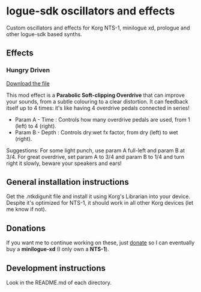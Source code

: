 # logue-sdk oscillators and effects

Custom oscillators and effects for Korg NTS-1, minilogue xd, prologue and other logue-sdk based synths.

## Effects

### Hungry Driven

[Download the file](https://github.com/liopic/logue-osc-fx/raw/main/hungry_driven.ntkdigunit)

This mod effect is a __Parabolic Soft-clipping Overdrive__ that can improve your sounds,
from a subtle colouring to a clear distortion. It can feedback itself up to 4 times: it's
like having 4 overdrive pedals connected in series!

* Param A - Time : Controls how many overdrive pedals are used, from 1 (left) to 4 (right).
* Param B - Depth : Controls dry:wet fx factor, from dry (left) to wet (right).

Suggestions: For some light punch, use param A full-left and param B at 3/4. For great
overdrive, set param A to 3/4 and param B to 1/4 and turn right it slowly, beware your
speakers and ears!

## General installation instructions

Get the .ntkdigunit file and install it using Korg's Librarian into your device. Despite
it's optimized for NTS-1, it should work in all other Korg devices (let me know if not).

## Donations

If you want me to continue working on these, just [donate](https://www.paypal.com/paypalme/liopic)
so I can eventually buy a __minilogue-xd__ (I only own a __NTS-1__).

## Development instructions

Look in the README.md of each directory.

